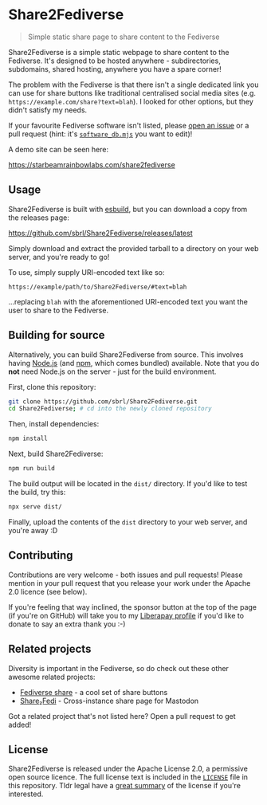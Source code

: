 # Share2Fediverse
> Simple static share page to share content to the Fediverse

Share2Fediverse is a simple static webpage to share content to the Fediverse. It's designed to be hosted anywhere - subdirectories, subdomains, shared hosting, anywhere you have a spare corner!

The problem with the Fediverse is that there isn't a single dedicated link you can use for share buttons like traditional centralised social media sites (e.g. `https://example.com/share?text=blah`). I looked for other options, but they didn't satisfy my needs.

If your favourite Fediverse software isn't listed, please [open an issue](https://github.com/sbrl/Share2Fediverse/issues/new) or a pull request (hint: it's [`software_db.mjs`](https://github.com/sbrl/Share2Fediverse/blob/main/src/lib/software_db.mjs) you want to edit)!

A demo site can be seen here:

<https://starbeamrainbowlabs.com/share2fediverse>


## Usage
Share2Fediverse is built with [esbuild](https://esbuild.github.io/), but you can download a copy from the releases page:

<https://github.com/sbrl/Share2Fediverse/releases/latest>

Simply download and extract the provided tarball to a directory on your web server, and you're ready to go!

To use, simply supply URI-encoded text like so:

```
https://example/path/to/Share2Fediverse/#text=blah
```

...replacing `blah` with the aforementioned URI-encoded text you want the user to share to the Fediverse.


## Building for source
Alternatively, you can build Share2Fediverse from source. This involves having [Node.js](https://nodejs.org/) (and [npm](https://npmjs.org/), which comes bundled) available. Note that you do **not** need Node.js on the server - just for the build environment.

First, clone this repository:

```bash
git clone https://github.com/sbrl/Share2Fediverse.git
cd Share2Fediverse; # cd into the newly cloned repository
```

Then, install dependencies:

```bash
npm install
```

Next, build Share2Fediverse:

```bash
npm run build
```

The build output will be located in the `dist/` directory. If you'd like to test the build, try this:

```bash
npx serve dist/
```

Finally, upload the contents of the `dist` directory to your web server, and you're away :D


## Contributing
Contributions are very welcome - both issues and pull requests! Please mention in your pull request that you release your work under the Apache 2.0 licence (see below).

If you're feeling that way inclined, the sponsor button at the top of the page (if you're on GitHub) will take you to my [Liberapay profile](https://liberapay.com/sbrl) if you'd like to donate to say an extra thank you :-)


## Related projects
Diversity is important in the Fediverse, so do check out these other awesome related projects:

- [Fediverse share](https://github.com/Uden-AI/fediverse-share) - a cool set of share buttons
- [Share₂Fedi](https://github.com/kytta/share2fedi) - Cross-instance share page for Mastodon

Got a related project that's not listed here? Open a pull request to get added!


## License
Share2Fediverse is released under the Apache License 2.0, a permissive open source licence. The full license text is included in the [`LICENSE`](https://github.com/sbrl/Share2Fediverse/blob/main/LICENSE) file in this repository. Tldr legal have a [great summary](https://tldrlegal.com/license/apache-license-2-0-apache-2-0) of the license if you're interested.
